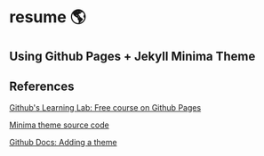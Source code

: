 # resume :earth_americas:

## Using Github Pages + Jekyll Minima Theme

## References

[Github's Learning Lab: Free course on Github Pages](https://lab.github.com/githubtraining/github-pages)

[Minima theme source code](https://github.com/jekyll/minima)

[Github Docs: Adding a theme](https://docs.github.com/en/github/working-with-github-pages/adding-a-theme-to-your-github-pages-site-using-jekyll#adding-a-theme)



